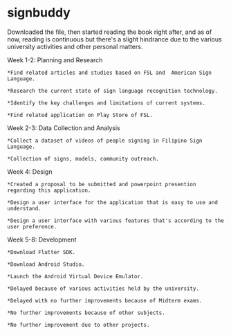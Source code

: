 # signbuddy


Downloaded the file, then started reading the book right after, and as of now, reading is continuous but there's a slight hindrance due to the various university activities and other personal matters.


Week 1-2: Planning and Research

    *Find related articles and studies based on FSL and  American Sign Language.

    *Research the current state of sign language recognition technology.

    *Identify the key challenges and limitations of current systems.

    *Find related application on Play Store of FSL.


Week 2-3: Data Collection and Analysis

    *Collect a dataset of videos of people signing in Filipino Sign Language.

    *Collection of signs, models, community outreach.


Week 4: Design 
    
    *Created a proposal to be submitted and powerpoint presention regarding this application.
    
    *Design a user interface for the application that is easy to use and understand.

    *Design a user interface with various features that's according to the user preference.


Week 5-8: Development

    *Download Flutter SDK.

    *Download Android Studio.

    *Launch the Android Virtual Device Emulator.

    *Delayed because of various activities held by the university.

    *Delayed with no further improvements because of Midterm exams.

    *No further improvements because of other subjects.

    *No further improvement due to other projects.

